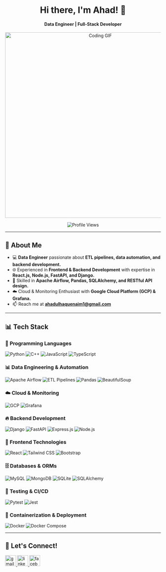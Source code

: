 <h1 align="center">Hi there, I'm Ahad! 👋</h1>
<h4 align="center">Data Engineer | Full-Stack Developer</h4>

<p align="center">
  <img src="https://media.giphy.com/media/qgQUggAC3Pfv687qPC/giphy.gif" width="600" alt="Coding GIF">
</p>

<p align="center">
  <img src="https://komarev.com/ghpvc/?username=ahadulhaquenaim&label=Profile%20Views&color=0e75b6&style=flat" alt="Profile Views" />
</p>

---

## 🚀 About Me
- 💻 **Data Engineer** passionate about **ETL pipelines, data automation, and backend development.**  
- 🌐 Experienced in **Frontend & Backend Development** with expertise in **React.js, Node.js, FastAPI, and Django.**  
- 🔧 Skilled in **Apache Airflow, Pandas, SQLAlchemy, and RESTful API design.**  
- ☁️ Cloud & Monitoring Enthusiast with **Google Cloud Platform (GCP) & Grafana.**  
- 📫 Reach me at **ahadulhaquenaim1@gmail.com**  

---

## 📊 Tech Stack

### 🚀 **Programming Languages**  
![Python](https://img.shields.io/badge/Python-3776AB?style=for-the-badge&logo=python&logoColor=white)
![C++](https://img.shields.io/badge/C++-00599C?style=for-the-badge&logo=cplusplus&logoColor=white)
![JavaScript](https://img.shields.io/badge/JavaScript-F7DF1E?style=for-the-badge&logo=javascript&logoColor=black)
![TypeScript](https://img.shields.io/badge/TypeScript-3178C6?style=for-the-badge&logo=typescript&logoColor=white)

### 📊 **Data Engineering & Automation**  
![Apache Airflow](https://img.shields.io/badge/Airflow-017CEE?style=for-the-badge&logo=apache-airflow&logoColor=white)
![ETL Pipelines](https://img.shields.io/badge/ETL%20Pipelines-FF7F50?style=for-the-badge&logo=databricks&logoColor=white)
![Pandas](https://img.shields.io/badge/Pandas-150458?style=for-the-badge&logo=pandas&logoColor=white)
![BeautifulSoup](https://img.shields.io/badge/BeautifulSoup-8B0000?style=for-the-badge&logo=python&logoColor=white)

### ☁️ **Cloud & Monitoring**  
![GCP](https://img.shields.io/badge/GCP-4285F4?style=for-the-badge&logo=google-cloud&logoColor=white)
![Grafana](https://img.shields.io/badge/Grafana-F46800?style=for-the-badge&logo=grafana&logoColor=white)

### 🔥 **Backend Development**  
![Django](https://img.shields.io/badge/Django-092E20?style=for-the-badge&logo=django&logoColor=white)
![FastAPI](https://img.shields.io/badge/FastAPI-009688?style=for-the-badge&logo=fastapi&logoColor=white)
![Express.js](https://img.shields.io/badge/Express.js-000000?style=for-the-badge&logo=express&logoColor=white)
![Node.js](https://img.shields.io/badge/Node.js-43853D?style=for-the-badge&logo=node.js&logoColor=white)

### 🎨 **Frontend Technologies**  
![React](https://img.shields.io/badge/React-61DAFB?style=for-the-badge&logo=react&logoColor=black)
![Tailwind CSS](https://img.shields.io/badge/TailwindCSS-38B2AC?style=for-the-badge&logo=tailwind-css&logoColor=white)
![Bootstrap](https://img.shields.io/badge/Bootstrap-7952B3?style=for-the-badge&logo=bootstrap&logoColor=white)

### 🗄️ **Databases & ORMs**  
![MySQL](https://img.shields.io/badge/MySQL-4479A1?style=for-the-badge&logo=mysql&logoColor=white)
![MongoDB](https://img.shields.io/badge/MongoDB-4EA94B?style=for-the-badge&logo=mongodb&logoColor=white)
![SQLite](https://img.shields.io/badge/SQLite-003B57?style=for-the-badge&logo=sqlite&logoColor=white)
![SQLAlchemy](https://img.shields.io/badge/SQLAlchemy-800000?style=for-the-badge&logo=python&logoColor=white)

### 🧪 **Testing & CI/CD**  
![Pytest](https://img.shields.io/badge/Pytest-0A9EDC?style=for-the-badge&logo=pytest&logoColor=white)
![Jest](https://img.shields.io/badge/Jest-C21325?style=for-the-badge&logo=jest&logoColor=white)

### 🐳 **Containerization & Deployment**  
![Docker](https://img.shields.io/badge/Docker-2496ED?style=for-the-badge&logo=docker&logoColor=white)
![Docker Compose](https://img.shields.io/badge/Docker%20Compose-2496ED?style=for-the-badge&logo=docker&logoColor=white)

---

## 🤝 Let's Connect!
<div align="left">
  <a href="mailto:ahadulhaquenaim1@gmail.com">
    <img src="https://img.shields.io/static/v1?message=Gmail&logo=gmail&label=&color=D14836&logoColor=white&labelColor=&style=for-the-badge" height="35" alt="gmail logo" />
  </a>
  <a href="https://linkedin.com/in/ahadulhaque" target="_blank">
    <img src="https://img.shields.io/static/v1?message=LinkedIn&logo=linkedin&label=&color=0077B5&logoColor=white&labelColor=&style=for-the-badge" height="35" alt="linkedin logo" />
  </a>
    <a href="https://www.facebook.com/people/Ahadul-Haque-Naim/100005566751612/" target="_blank">
    <img src="https://img.shields.io/static/v1?message=Facebook&logo=facebook&label=&color=1877F2&logoColor=white&labelColor=&style=for-the-badge" height="35" alt="facebook logo" />
  </a>
</div>

